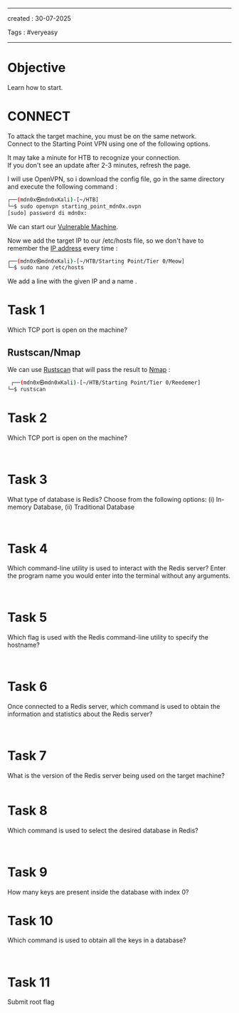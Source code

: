 - - - 
created : 30-07-2025 

Tags : #veryeasy
- - - 
# Objective

Learn how to start.
# CONNECT

To attack the target machine, you must be on the same network.  
Connect to the Starting Point VPN using one of the following options.

It may take a minute for HTB to recognize your connection.  
If you don't see an update after 2-3 minutes, refresh the page.

I will use OpenVPN, so i download the config file, go in the same directory and execute the following command :

```bash
┌──(mdn0x㉿mdn0xKali)-[~/HTB]
└─$ sudo openvpn starting_point_mdn0x.ovpn 
[sudo] password di mdn0x: 
```

We can start our [Vulnerable Machine](../3%20-%20Tags/Hacking%20Concepts/Vulnerable%20Machine.md).

Now we add the target IP to our /etc/hosts file, so we don't have to remember the [IP address](../3%20-%20Tags/Hacking%20Concepts/IP%20address.md) every time :

```bash
┌──(mdn0x㉿mdn0xKali)-[~/HTB/Starting Point/Tier 0/Meow]
└─$ sudo nano /etc/hosts
```

We add a line with the given IP and a name .
# Task 1

Which TCP port is open on the machine?
## Rustscan/Nmap

We can use [Rustscan](../3%20-%20Tags/Hacking%20Tools/Rustscan.md) that will pass the result to [Nmap](../3%20-%20Tags/Hacking%20Tools/Nmap.md) :

```bash
 ┌──(mdn0x㉿mdn0xKali)-[~/HTB/Starting Point/Tier 0/Reedemer]
└─$ rustscan 

```
# Task 2

Which TCP port is open on the machine?

```bash
 
```
# Task 3

What type of database is Redis? Choose from the following options: (i) In-memory Database, (ii) Traditional Database

```bash
  
```
# Task 4

Which command-line utility is used to interact with the Redis server? Enter the program name you would enter into the terminal without any arguments.

```bash
 
```
# Task 5

Which flag is used with the Redis command-line utility to specify the hostname?

```bash
 
```
# Task 6

Once connected to a Redis server, which command is used to obtain the information and statistics about the Redis server?

```bash
 
```
# Task 7

What is the version of the Redis server being used on the target machine?

```bash

```
# Task 8

Which command is used to select the desired database in Redis?

```bash
 
```
# Task 9

How many keys are present inside the database with index 0?
# Task 10

Which command is used to obtain all the keys in a database?

```bash
  
```
# Task 11

Submit root flag

